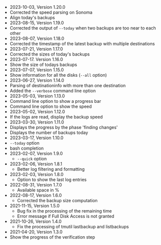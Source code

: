 * 2023-10-03, Version 1.20.0
 * Corrected the speed parsing on Sonoma
 * Align today's backups
* 2023-08-15, Version 1.19.0
 * Corrected the output of ```--today``` when two backups are too near to each other
* 2023-08-07, Version 1.18.0
 * Corrected the timestamp of the latest backup with multiple destinations
* 2023-07-21, Version 1.17.0
 * Corrected the sizes of today's backups
* 2023-07-17. Version 1.16.0
 * Show the size of todays backups
* 2023-07-07, Version 1.15.0
 * Show information for all the disks (```--all``` option)
* 2023-06-27, Version 1.14.0
 * Parsing of destinationinfo with more than one destination
 * Added the ```--verbose``` command line option
* 2023-05-03, Version 1.13.0
 * Command line option to show a progress bar
 * Command line option to show the speed
* 2023-05-02, Version 1.12.0
 * If the logs are read, display the backup speed
* 2023-03-30, Version 1.11.0
 * Displays the progress by the phase 'finding changes'
 * Displays the number of backups today
* 2023-03-17, Version 1.10.0
 * ```--today``` option
 * bash completion
* 2023-02-07, Version 1.9.0
  * ```--quick``` option
* 2023-02-06, Version 1.8.1
  * Better log filtering and formatting
* 2023-02-03, Version 1.8.0
  * Option to show the last log entries
* 2022-08-31, Version 1.7.0
  * Available space in %
* 2022-08-17, Version 1.6.0
  * Corrected the backup size computation
* 2021-11-15, Version 1.5.0
  * Bug fix in the processing of the remaining time
  * Error message if Full Disk Access is not granted
* 2021-10-26, Version 1.4.0
  * Fix the processing of tmutil lastbackup and listbackups
* 2021-04-20, Version 1.3.0
 * Show the progress of the verification step
